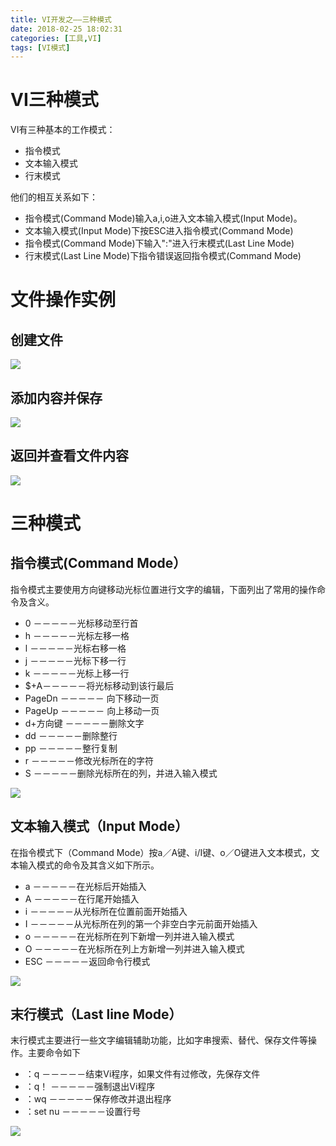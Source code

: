 ```yaml
---
title: VI开发之——三种模式
date: 2018-02-25 18:02:31
categories: [工具,VI]
tags: [VI模式]
---
```

# VI三种模式
VI有三种基本的工作模式：  

- 指令模式
- 文本输入模式
- 行末模式

他们的相互关系如下：  

- 指令模式(Command Mode)输入a,i,o进入文本输入模式(Input Mode)。
- 文本输入模式(Input Mode)下按ESC进入指令模式(Command Mode)  
- 指令模式(Command Mode)下输入":"进入行末模式(Last Line Mode) 
- 行末模式(Last Line Mode)下指令错误返回指令模式(Command Mode)  

<!--more-->  
# 文件操作实例
## 创建文件
![][0]
## 添加内容并保存
![][1]
## 返回并查看文件内容
![][2]
# 三种模式

## 指令模式(Command Mode）

指令模式主要使用方向键移动光标位置进行文字的编辑，下面列出了常用的操作命令及含义。  

- 0  －－－－－光标移动至行首
- h  －－－－－光标左移一格
- l  －－－－－光标右移一格
- j  －－－－－光标下移一行
- k  －－－－－光标上移一行
- $+A－－－－－将光标移动到该行最后
- PageDn －－－－－ 向下移动一页
- PageUp －－－－－ 向上移动一页
- d+方向键 －－－－－删除文字
- dd －－－－－删除整行
- pp －－－－－整行复制
- r  －－－－－修改光标所在的字符
- S  －－－－－删除光标所在的列，并进入输入模式

![][3]
## 文本输入模式（Input Mode）
在指令模式下（Command Mode）按a／A键、i/I键、o／O键进入文本模式，文本输入模式的命令及其含义如下所示。  

- a －－－－－在光标后开始插入
- A －－－－－在行尾开始插入
- i －－－－－从光标所在位置前面开始插入
- I －－－－－从光标所在列的第一个非空白字元前面开始插入
- o －－－－－在光标所在列下新增一列并进入输入模式
- O －－－－－在光标所在列上方新增一列并进入输入模式
- ESC －－－－－返回命令行模式

![][4]
## 末行模式（Last line Mode）
末行模式主要进行一些文字编辑辅助功能，比如字串搜索、替代、保存文件等操作。主要命令如下  

- ：q －－－－－结束Vi程序，如果文件有过修改，先保存文件
- ：q！ －－－－－强制退出Vi程序
- ：wq  －－－－－保存修改并退出程序
- ：set nu －－－－－设置行号

![][6]


[0]: http://bolo-imgs.pgzxc.com/vi-touch-file.png
[1]: http://bolo-imgs.pgzxc.com/vi-file-save.png
[2]: http://bolo-imgs.pgzxc.com/vi-file-read.png
[3]: http://bolo-imgs.pgzxc.com/vi-order-mode.png
[4]: http://bolo-imgs.pgzxc.com/vi-add-mode.png
[5]: http://bolo-imgs.pgzxc.com/vi-see-mode.png
[6]: http://bolo-imgs.pgzxc.com/vi-hangmo-mode.png